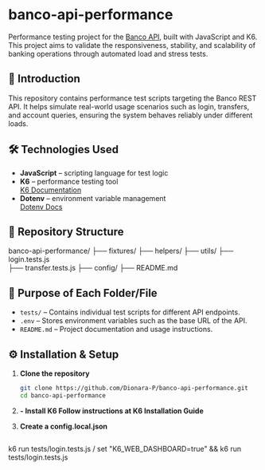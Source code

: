# banco-api-performance

Performance testing project for the [Banco API](https://github.com/juliodelimas/banco-api), built with JavaScript and K6. This project aims to validate the responsiveness, stability, and scalability of banking operations through automated load and stress tests.

## 📌 Introduction

This repository contains performance test scripts targeting the Banco REST API. It helps simulate real-world usage scenarios such as login, transfers, and account queries, ensuring the system behaves reliably under different loads.

## 🛠️ Technologies Used

- **JavaScript** – scripting language for test logic
- **K6** – performance testing tool  
  [K6 Documentation](https://k6.io/docs/)
- **Dotenv** – environment variable management  
  [Dotenv Docs](https://github.com/motdotla/dotenv)

## 📁 Repository Structure
banco-api-performance/ 
├── fixtures/ 
├── helpers/ 
├── utils/ 
├── login.tests.js   
├── transfer.tests.js 
├── config/
├── README.md


## 🎯 Purpose of Each Folder/File

- `tests/` – Contains individual test scripts for different API endpoints.
- `.env` – Stores environment variables such as the base URL of the API.
- `README.md` – Project documentation and usage instructions.

## ⚙️ Installation & Setup

1. **Clone the repository**
   ```bash
   git clone https://github.com/Dionara-P/banco-api-performance.git
   cd banco-api-performance
2. **- Install K6 Follow instructions at K6 Installation Guide**

3. **Create a config.local.json**
   ```Replace the URL with the actual endpoint where the Banco API is running
   
k6 run tests/login.tests.js / set "K6_WEB_DASHBOARD=true" && k6 run tests/login.tests.js

   
